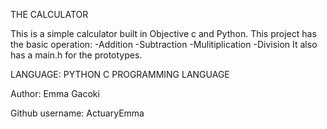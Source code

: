 THE CALCULATOR

This is a simple calculator built in Objective c and Python.
This project has the basic operation:
-Addition
-Subtraction
-Mulitiplication
-Division
It also has a main.h for the prototypes.

LANGUAGE:
PYTHON
C PROGRAMMING LANGUAGE

Author:
Emma Gacoki

Github username: ActuaryEmma